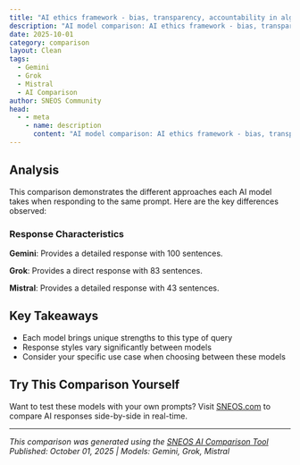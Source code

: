 ```yaml
---
title: "AI ethics framework - bias, transparency, accountability in algorithms"
description: "AI model comparison: AI ethics framework - bias, transparency, accountability in algorithms..."
date: 2025-10-01
category: comparison
layout: Clean
tags:
  - Gemini
  - Grok
  - Mistral
  - AI Comparison
author: SNEOS Community
head:
  - - meta
    - name: description
      content: "AI model comparison: AI ethics framework - bias, transparency, accountability in algorithms..."
---
```


<ChatComparison
  title="AI ethics framework - bias, transparency, accountability in algorithms"
  prompt="AI ethics framework - bias, transparency, accountability in algorithms"
  :responses='{"Gemini": "## AI Ethics Framework: Bias, Transparency, Accountability in Algorithms\n\nAn AI Ethics Framework built around bias, transparency, and accountability is crucial for responsible AI development and deployment. Here\u0027s a breakdown of each element, how they relate, and how to implement them:\n\n**1. Bias in Algorithms:**\n\n* **What is it?** Bias in AI refers to systematic and unfair distortions that lead to discriminatory or harmful outcomes. It arises when the data used to train the algorithm, the algorithm itself, or the way the algorithm is deployed reflects existing societal biases or introduces new ones.\n\n* **Sources of Bias:**\n * **Data Bias:**\n * **Historical Bias:** Training data reflects past inequalities and prejudices.\n * **Representation Bias:** Certain groups are underrepresented or misrepresented in the data.\n * **Measurement Bias:** Inaccurate or unfair data collection methods (e.g., biased sensors, flawed surveys).\n * **Sampling Bias:** Data doesn\u0027t accurately reflect the population it\u0027s supposed to represent.\n * **Algorithm Bias:**\n * **Algorithm Design Choices:** Certain design choices in the algorithm architecture or optimization process may inadvertently favor certain groups.\n * **Feature Selection Bias:** Choosing features that are correlated with protected attributes (e.g., race, gender) can lead to discriminatory outcomes.\n * **Deployment Bias:**\n * **Unequal Access:** AI systems are deployed unevenly, benefiting some groups more than others.\n * **Feedback Loops:** Biased outcomes reinforce biased data, leading to a spiral of inequality.\n * **Contextual Bias:** The algorithm performs differently in different contexts, leading to unfair results.\n\n* **Mitigation Strategies:**\n * **Data Auditing:** Thoroughly examine training data for imbalances and biases. Use tools and techniques to identify and quantify bias.\n * **Data Augmentation:** Create synthetic data to balance representation and address underrepresented groups.\n * **Fairness-Aware Algorithms:** Employ algorithms specifically designed to minimize bias and promote fairness. Techniques include:\n * **Pre-processing:** Modify the data to remove or mitigate bias before training.\n * **In-processing:** Incorporate fairness constraints directly into the learning algorithm.\n * **Post-processing:** Adjust the algorithm\u0027s output to ensure fairness after training.\n * **Bias Detection and Monitoring:** Continuously monitor the AI system\u0027s performance to detect and mitigate bias over time. Use fairness metrics (e.g., equal opportunity, demographic parity) to track outcomes for different groups.\n * **Diverse Teams:** Involve diverse teams in the development and deployment of AI systems to identify and address potential biases.\n\n**2. Transparency in Algorithms:**\n\n* **What is it?** Transparency in AI refers to the ability to understand how an AI system works, how it makes decisions, and what data it uses. It\u0027s about making the inner workings of AI more accessible and understandable.\n\n* **Levels of Transparency:**\n * **Input Transparency:** Knowing what data the AI system uses as input.\n * **Process Transparency:** Understanding the steps the AI system takes to reach a decision.\n * **Output Transparency:** Understanding why the AI system produced a specific output.\n * **Model Transparency:** Understanding the internal structure and parameters of the AI model.\n\n* **Techniques for Enhancing Transparency:**\n * **Explainable AI (XAI):** Develop methods that make AI decisions more understandable to humans. Techniques include:\n * **Feature Importance:** Identifying the features that have the most influence on the AI system\u0027s output.\n * **Rule Extraction:** Extracting human-readable rules from the AI model.\n * **Local Explanations:** Providing explanations for individual predictions. (e.g., LIME, SHAP)\n * **Model Cards:** Documenting the AI model\u0027s purpose, training data, performance metrics, and potential limitations.\n * **Technical Documentation:** Providing detailed technical documentation about the AI system\u0027s design, implementation, and operation.\n * **Auditable Logs:** Maintaining detailed logs of the AI system\u0027s activity, including inputs, outputs, and intermediate steps.\n * **User Interfaces:** Designing user interfaces that provide insights into the AI system\u0027s decision-making process.\n * **Access to Code and Data (Where Appropriate):** Open-sourcing code and datasets (while respecting privacy and security) can foster transparency and collaboration.\n\n* **Challenges to Transparency:**\n * **Complexity:** Deep learning models are often highly complex and difficult to interpret.\n * **Intellectual Property:** Companies may be reluctant to reveal the inner workings of their AI systems due to intellectual property concerns.\n * **Privacy:** Sharing detailed information about AI systems could compromise privacy.\n * **Performance Trade-offs:** More transparent AI models may sometimes be less accurate than black-box models.\n\n**3. Accountability in Algorithms:**\n\n* **What is it?** Accountability in AI refers to the ability to assign responsibility for the consequences of AI decisions and actions. It means having mechanisms in place to address errors, biases, and other harms caused by AI systems.\n\n* **Key Elements of Accountability:**\n * **Clear Roles and Responsibilities:** Defining who is responsible for the design, development, deployment, and monitoring of AI systems.\n * **Governance Frameworks:** Establishing clear policies and procedures for AI development and deployment.\n * **Auditing and Oversight:** Conducting regular audits of AI systems to ensure they are functioning as intended and are not causing harm.\n * **Redress Mechanisms:** Providing mechanisms for individuals to seek redress if they are harmed by an AI system.\n * **Transparency and Explainability:** Facilitating understanding of how AI systems work, making it easier to identify the root causes of errors and biases.\n * **Impact Assessments:** Conducting thorough impact assessments before deploying AI systems to identify potential risks and harms.\n * **Ethical Review Boards:** Establishing ethical review boards to evaluate the ethical implications of AI projects.\n\n* **Levels of Accountability:**\n * **Individual Accountability:** Holding individuals responsible for their actions in developing and deploying AI systems.\n * **Organizational Accountability:** Holding organizations responsible for the AI systems they deploy.\n * **Legal Accountability:** Establishing legal frameworks that hold individuals and organizations liable for the harms caused by AI systems.\n\n* **Challenges to Accountability:**\n * **Complexity of AI Systems:** It can be difficult to trace the causes of errors and biases in complex AI systems.\n * **Lack of Clear Legal Frameworks:** The legal framework for AI is still evolving, making it difficult to assign liability for AI-related harms.\n * **Diffuse Responsibility:** Responsibility for AI systems is often distributed across multiple individuals and organizations, making it difficult to pinpoint accountability.\n * **Algorithmic Opacity:** Lack of transparency can make it difficult to understand how AI systems work and why they make certain decisions, hindering accountability.\n\n**Interrelationship Between Bias, Transparency, and Accountability:**\n\nThese three concepts are deeply intertwined and essential for a robust AI Ethics Framework:\n\n* **Bias and Transparency:** Transparency is essential for detecting and mitigating bias. Without understanding how an AI system works, it\u0027s difficult to identify and address sources of bias.\n* **Bias and Accountability:** Accountability requires the ability to identify and address the causes of harm. This includes identifying and mitigating bias in AI systems.\n* **Transparency and Accountability:** Transparency is crucial for holding individuals and organizations accountable for the consequences of AI decisions. Without understanding how an AI system works, it\u0027s difficult to assign responsibility for its actions.\n\n**Implementation Considerations:**\n\n* **Start with a clear ethical framework:** Develop a written ethical framework that outlines your organization\u0027s values and principles related to AI development and deployment.\n* **Establish a responsible AI team/committee:** Create a dedicated team or committee to oversee AI ethics and ensure that AI systems are developed and deployed responsibly.\n* **Use appropriate tools and techniques:** Employ tools and techniques for bias detection, fairness-aware algorithms, and explainable AI.\n* **Continuously monitor and evaluate AI systems:** Regularly monitor and evaluate AI systems to detect and mitigate bias, ensure transparency, and maintain accountability.\n* **Invest in training and education:** Provide training and education to employees on AI ethics, bias detection, and responsible AI development practices.\n* **Engage stakeholders:** Involve stakeholders, including users, affected communities, and experts, in the AI development and deployment process.\n* **Adapt and evolve:** The field of AI ethics is constantly evolving. Be prepared to adapt your AI ethics framework and practices as new challenges and opportunities arise.\n\n**Example Scenario: Loan Application System**\n\nLet\u0027s imagine an AI-powered loan application system:\n\n* **Bias:** The training data disproportionately favors male applicants, leading to lower approval rates for women, even when they are equally qualified.\n* **Transparency:** The system operates as a \u0022black box,\u0022 and applicants are not given a clear explanation of why their application was rejected.\n* **Accountability:** It\u0027s unclear who is responsible for the biased outcomes of the system and how applicants can challenge unfair decisions.\n\n**Applying the Framework:**\n\n1. **Bias Mitigation:** Audit the training data for gender bias. Employ fairness-aware algorithms to ensure equal opportunity for men and women.\n2. **Transparency:** Provide explanations to applicants about the key factors that influenced the loan decision (e.g., credit score, income, debt-to-income ratio).\n3. **Accountability:** Establish a clear process for applicants to appeal loan decisions and provide contact information for responsible parties who can address concerns. Conduct regular audits to ensure the system operates fairly.\n\nBy addressing bias, enhancing transparency, and establishing accountability mechanisms, organizations can build AI systems that are not only effective but also ethical and responsible. This fosters trust, mitigates risks, and promotes fairness in AI deployments.\n", "Grok": "An AI ethics framework is a structured set of principles and guidelines designed to address moral and societal concerns related to the development, deployment, and use of artificial intelligence (AI) systems. Key aspects like bias, transparency, and accountability are critical to ensuring that AI technologies are fair, trustworthy, and aligned with human values. Below, I\u2019ll outline these components within an AI ethics framework:\n\n---\n\n### **1. Bias in AI Systems**\nBias in AI refers to unfair or prejudiced outcomes produced by algorithms, often due to skewed data, design choices, or societal inequalities reflected in the system.\n\n- **Why It Matters**: Bias can lead to discrimination in areas like hiring, policing, healthcare, and finance, disproportionately harming marginalized groups. For example, facial recognition systems have historically shown higher error rates for non-white faces due to unrepresentative training data.\n- **Key Ethical Concerns**:\n - **Data Bias**: Training data may reflect historical inequalities (e.g., underrepresentation of certain demographics).\n - **Algorithmic Bias**: Models can amplify or perpetuate biases present in data or introduced through design assumptions.\n - **Societal Impact**: Bias can erode trust in AI systems and exacerbate inequality.\n- **Mitigation Strategies**:\n - **Diverse Data Collection**: Ensure datasets are representative of diverse populations and contexts.\n - **Bias Audits**: Regularly test models for biased outcomes across different groups.\n - **Fairness Metrics**: Use tools and metrics (e.g., equal opportunity, demographic parity) to quantify and address disparities.\n - **Inclusive Design**: Involve diverse teams in AI development to identify blind spots.\n - **Continuous Monitoring**: Post-deployment monitoring to detect and correct emergent biases.\n\n---\n\n### **2. Transparency in AI Systems**\nTransparency refers to the clarity and openness about how AI systems operate, including their decision-making processes, data sources, and limitations. It is essential for building trust and enabling scrutiny.\n\n- **Why It Matters**: Lack of transparency can lead to \u0022black box\u0022 systems where users and stakeholders cannot understand or challenge decisions (e.g., loan denials by automated systems). This opacity can hide errors, biases, or unethical practices.\n- **Key Ethical Concerns**:\n - **Explainability**: Can the AI\u0027s decisions be understood by humans? For instance, why did a medical AI recommend a particular treatment?\n - **Data Usage**: Are users informed about how their data is collected and processed?\n - **Hidden Risks**: Without transparency, harmful impacts (e.g., privacy violations) may go unnoticed.\n- **Mitigation Strategies**:\n - **Explainable AI (XAI)**: Develop models or tools that provide interpretable results, such as feature importance or decision trees for simpler models.\n - **Documentation**: Provide clear documentation of algorithms, data sources, and intended use cases (e.g., model cards or data sheets).\n - **User Communication**: Inform users about AI involvement in decision-making (e.g., labeling content generated by AI).\n - **Open Standards**: Encourage public access to non-proprietary aspects of AI systems for independent evaluation.\n - **Regulatory Compliance**: Adhere to laws like the EU\u2019s GDPR, which mandates explanations for automated decisions.\n\n---\n\n### **3. Accountability in AI Systems**\nAccountability ensures that individuals, organizations, and systems are responsible for the outcomes of AI technologies, including errors, harms, or misuse.\n\n- **Why It Matters**: Without accountability, there is no mechanism to address grievances or prevent harm. For example, who is responsible if an autonomous vehicle causes a fatal accident\u2014the developer, the manufacturer, or the owner?\n- **Key Ethical Concerns**:\n - **Responsibility Gaps**: Determining who is liable for AI decisions can be complex due to shared roles among developers, deployers, and users.\n - **Harm Mitigation**: Lack of accountability can delay or prevent redress for affected individuals.\n - **Power Imbalances**: Large tech companies may evade responsibility due to their scale or legal protections.\n- **Mitigation Strategies**:\n - **Clear Governance Structures**: Define roles and responsibilities for AI development, deployment, and oversight (e.g., ethics boards or compliance officers).\n - **Audit Trails**: Maintain logs of AI decisions and actions for traceability.\n - **Legal Frameworks**: Establish laws and regulations that hold entities accountable for AI outcomes (e.g., the EU AI Act, which categorizes AI systems by risk level and imposes stricter rules on high-risk applications).\n - **Redress Mechanisms**: Provide accessible channels for users to report issues and seek remedies (e.g., appeal processes for algorithmic decisions).\n - **Ethical Training**: Educate developers and stakeholders on the ethical implications of AI and their responsibilities.\n\n---\n\n### **Integrating Bias, Transparency, and Accountability in an AI Ethics Framework**\nA robust AI ethics framework should holistically address these three pillars by embedding them into the lifecycle of AI systems (design, development, deployment, and monitoring). Here\u2019s how they interconnect:\n\n- **Bias and Transparency**: Transparency in data and model design helps identify and mitigate biases. For instance, public disclosure of training data can reveal underrepresentation, prompting corrective action.\n- **Transparency and Accountability**: Transparency enables accountability by allowing stakeholders to scrutinize AI systems and hold developers or deployers responsible for harmful outcomes.\n- **Bias and Accountability**: Addressing bias requires accountability mechanisms to ensure that organizations actively work to prevent discrimination and are answerable for failures.\n\n---\n\n### **Key Principles for an AI Ethics Framework**\nBuilding on these components, an overarching AI ethics framework might include the following principles (inspired by frameworks like the OECD AI Principles and UNESCO\u2019s Ethics of AI):\n1. **Fairness**: Ensure AI systems do not perpetuate harm or inequality by addressing bias.\n2. **Transparency**: Make AI processes and decisions understandable and accessible.\n3. **Accountability**: Establish clear responsibility for AI outcomes and provide redress for harms.\n4. **Human-Centric Design**: Prioritize human well-being and dignity in AI development.\n5. **Privacy and Security**: Protect user data and ensure AI systems are safe from misuse.\n6. **Robustness and Safety**: Design AI systems to minimize risks and handle edge cases responsibly.\n\n---\n\n### **Challenges in Implementation**\n- **Technical Complexity**: Achieving transparency and fairness can be difficult in complex models like deep learning neural networks.\n- **Cultural and Contextual Differences**: Ethical norms vary across societies, making universal standards challenging.\n- **Regulatory Gaps**: Many regions lack enforceable laws for AI accountability, leading to inconsistent practices.\n- **Commercial Pressures**: Companies may prioritize profit over ethical considerations, resisting transparency or bias mitigation if it impacts performance or costs.\n\n---\n\n### **Conclusion**\nAn AI ethics framework focusing on bias, transparency, and accountability is essential for ensuring that AI systems are trustworthy, equitable, and beneficial to society. Addressing bias prevents discrimination, transparency builds trust, and accountability ensures responsibility. By embedding these principles into AI governance\u2014supported by technical tools, organizational policies, and regulatory oversight\u2014we can mitigate risks and maximize the positive impact of AI. Organizations and policymakers must collaborate to adapt and enforce such frameworks as AI technologies continue to evolve.", "Mistral": "Creating an AI ethics framework that addresses bias, transparency, and accountability in algorithms is crucial for ensuring that AI systems are fair, trustworthy, and responsible. Here is a structured approach to developing such a framework:\n\n### 1. Bias\n**Definition:** Bias in AI refers to the systematic prejudice or discrimination that can occur due to the data used to train algorithms or the algorithms themselves.\n\n**Key Considerations:**\n- **Data Bias:** Ensure that the training data is representative and diverse. Avoid datasets that perpetuate historical biases.\n- **Algorithmic Bias:** Regularly audit algorithms to identify and mitigate biases. Use techniques like fairness-aware machine learning.\n- **Bias Mitigation:** Implement bias mitigation algorithms and tools. Regularly update models to reflect changes in societal norms and data.\n- **Inclusive Design:** Involve diverse stakeholders in the design and development process to ensure that the AI system considers various perspectives.\n\n### 2. Transparency\n**Definition:** Transparency in AI involves making the processes, decisions, and outcomes of AI systems understandable and accessible to stakeholders.\n\n**Key Considerations:**\n- **Model Transparency:** Use interpretable models where possible. For complex models, provide explanations for decisions.\n- **Data Transparency:** Document the sources and characteristics of the data used to train the AI system.\n- **Process Transparency:** Clearly communicate the steps involved in developing, deploying, and maintaining the AI system.\n- **User Transparency:** Provide users with clear information about how the AI system works and how it affects them.\n\n### 3. Accountability\n**Definition:** Accountability in AI means ensuring that there are mechanisms in place to hold developers, deployers, and users of AI systems responsible for their actions and outcomes.\n\n**Key Considerations:**\n- **Responsibility:** Clearly define roles and responsibilities for all stakeholders involved in the AI lifecycle.\n- **Auditability:** Implement regular audits and reviews of AI systems to ensure compliance with ethical standards.\n- **Redress Mechanisms:** Establish processes for addressing and resolving issues that arise from the use of AI systems.\n- **Documentation:** Maintain comprehensive documentation of the AI system\u0027s design, development, deployment, and maintenance.\n\n### Implementation Steps\n\n1. **Policy Development:**\n - Develop clear policies and guidelines that outline the ethical considerations for AI development and deployment.\n - Ensure that these policies are communicated to all stakeholders.\n\n2. **Training and Awareness:**\n - Provide training for developers, users, and other stakeholders on AI ethics and the importance of addressing bias, transparency, and accountability.\n - Foster a culture of ethical awareness and responsibility.\n\n3. **Continuous Monitoring:**\n - Implement continuous monitoring and evaluation mechanisms to identify and address ethical issues as they arise.\n - Use tools and techniques for bias detection, transparency enhancement, and accountability tracking.\n\n4. **Stakeholder Engagement:**\n - Engage with a diverse range of stakeholders, including users, developers, ethicists, and policymakers, to ensure that the AI system meets ethical standards.\n - Incorporate feedback and concerns from stakeholders into the development and deployment process.\n\n5. **Regulatory Compliance:**\n - Ensure that the AI system complies with relevant laws and regulations, such as data protection laws and anti-discrimination laws.\n - Stay updated on emerging regulations and best practices in AI ethics.\n\n### Tools and Techniques\n\n- **Bias Detection Tools:** Use tools like Aequitas, Fairlearn, and IBM\u0027s AI Fairness 360 to detect and mitigate bias.\n- **Explainable AI (XAI):** Implement XAI techniques to make AI decisions more understandable.\n- **Audit Trails:** Maintain detailed audit trails to track the development, deployment, and outcomes of AI systems.\n- **Ethical Review Boards:** Establish ethical review boards to oversee the development and deployment of AI systems.\n\nBy integrating these considerations and steps into the AI development and deployment process, organizations can create AI systems that are fair, transparent, and accountable, thereby fostering trust and ensuring ethical use."}' 
  published-date="10:35"
/>

## Analysis

This comparison demonstrates the different approaches each AI model takes when responding to the same prompt. Here are the key differences observed:

### Response Characteristics

**Gemini**: Provides a detailed response with 100 sentences. 

**Grok**: Provides a direct response with 83 sentences. 

**Mistral**: Provides a detailed response with 43 sentences. 

## Key Takeaways

- Each model brings unique strengths to this type of query
- Response styles vary significantly between models
- Consider your specific use case when choosing between these models

## Try This Comparison Yourself

Want to test these models with your own prompts? Visit [SNEOS.com](https://sneos.com) to compare AI responses side-by-side in real-time.

---

*This comparison was generated using the [SNEOS AI Comparison Tool](https://sneos.com)*
*Published: October 01, 2025 | Models: Gemini, Grok, Mistral*
